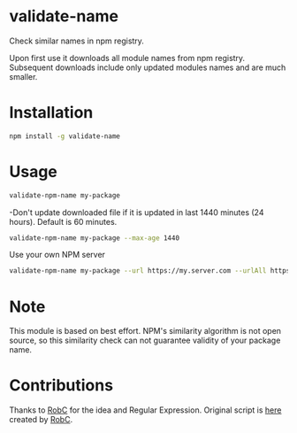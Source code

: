 # validate-name

Check similar names in npm registry.

Upon first use it downloads all module names from npm registry. Subsequent downloads include only updated modules names and are much smaller.

# Installation

```sh
npm install -g validate-name
```

# Usage

```sh
validate-npm-name my-package
```

-Don't update downloaded file if it is updated in last 1440 minutes (24 hours). Default is 60 minutes.

```sh
validate-npm-name my-package --max-age 1440
```

Use your own NPM server

```sh
validate-npm-name my-package --url https://my.server.com --urlAll https://my.server.com/_all_docs
```

# Note

This module is based on best effort. NPM's similarity algorithm is not open source, so this similarity check can not guarantee validity of your package name.

# Contributions

Thanks to [RobC](https://stackoverflow.com/users/1611459/robc) for the idea and Regular Expression. Original script is [here](https://paste.ee/p/DdxFJ) created by [RobC](https://stackoverflow.com/users/1611459/robc).
